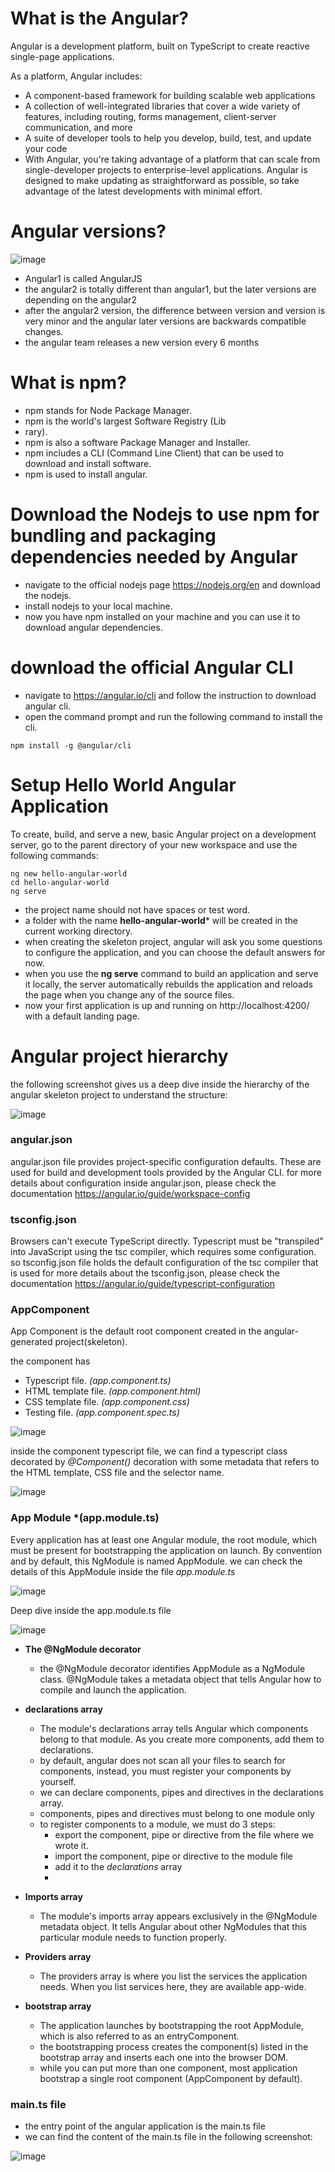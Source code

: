 # What is the Angular?
Angular is a development platform, built on TypeScript to create reactive single-page applications.

As a platform, Angular includes:
-  A component-based framework for building scalable web applications
-  A collection of well-integrated libraries that cover a wide variety of features, including routing, forms management, client-server communication, and more
-  A suite of developer tools to help you develop, build, test, and update your code
-  With Angular, you're taking advantage of a platform that can scale from single-developer projects to enterprise-level applications. Angular is designed to make updating as straightforward as possible, so take advantage of the latest developments with minimal effort.



# Angular versions?

![image](https://github.com/shaimaa-hshalaby/Angular_Guide/assets/3264417/dffacb1e-b331-4d3f-ac5b-33b7e7feec58)

-  Angular1 is called AngularJS
-  the angular2 is totally different than angular1, but the later versions are depending on the angular2
-  after the angular2 version, the difference between version and version is very minor and the angular later versions are backwards compatible changes.
-  the angular team releases a new version every 6 months

# What is npm?
-  npm stands for Node Package Manager.
-  npm is the world's largest Software Registry (Lib
-  rary).
-  npm is also a software Package Manager and Installer.
-  npm includes a CLI (Command Line Client) that can be used to download and install software.
-  npm is used to install angular.

# Download the Nodejs to use npm for bundling and packaging dependencies needed by Angular
-  navigate to the official nodejs page https://nodejs.org/en and download the nodejs.
-  install nodejs to your local machine.
-  now you have npm installed on your machine and you can use it to download angular dependencies.
  
# download the official Angular CLI
-  navigate to https://angular.io/cli and follow the instruction to download angular cli.
-  open the command prompt and run the following command to install the cli.

```
npm install -g @angular/cli
```

# Setup Hello World Angular Application

To create, build, and serve a new, basic Angular project on a development server, go to the parent directory of your new workspace and use the following commands:
```
ng new hello-angular-world
cd hello-angular-world
ng serve 
```
-  the project name should not have spaces or test word.
-  a folder with the name **hello-angular-world*** will be created in the current working directory.
-  when creating the skeleton project, angular will ask you some questions to configure the application, and you can choose the default answers for now.
-  when you use the **ng serve** command to build an application and serve it locally, the server automatically rebuilds the application and reloads the page when you change any of the source files.
-  now your first application is up and running on http://localhost:4200/ with a default landing page.

# Angular project hierarchy
the following screenshot gives us a deep dive inside the hierarchy of the angular skeleton project to understand the structure:

![image](https://github.com/shaimaa-hshalaby/Angular_Guide/assets/3264417/6f0bf544-ebec-40a9-8138-a4318639f44f)

### angular.json
  angular.json file provides project-specific configuration defaults. These are used for build and development tools provided by the Angular CLI.
for more details about configuration inside angular.json, please check the documentation https://angular.io/guide/workspace-config

### tsconfig.json
Browsers can't execute TypeScript directly. Typescript must be "transpiled" into JavaScript using the tsc compiler, which requires some configuration.
so tsconfig.json file holds the default configuration of the tsc compiler that is used 
for more details about the tsconfig.json, please check the documentation https://angular.io/guide/typescript-configuration


### AppComponent
App Component is the default root component created in the angular-generated project(skeleton).

the component has 
  - Typescript file.  *(app.component.ts)*
  - HTML template file.  *(app.component.html)*
  - CSS template file.  *(app.component.css)*
  - Testing file.  *(app.component.spec.ts)*
    
![image](https://github.com/shaimaa-hshalaby/Angular_Guide/assets/3264417/4b78ed62-372e-436f-85f4-4705c52b0cb3)

inside the component typescript file, we can find a typescript class decorated by *@Component()* decoration with some metadata that refers to the HTML template, CSS file and the selector name.

![image](https://github.com/shaimaa-hshalaby/Angular_Guide/assets/3264417/93068d63-5c51-4a5e-ac4f-288ccf9b1ab8)



### App Module *(app.module.ts)
Every application has at least one Angular module, the root module, which must be present for bootstrapping the application on launch. By convention and by default, this NgModule is named AppModule.
we can check the details of this AppModule inside the file *app.module.ts* 

![image](https://github.com/shaimaa-hshalaby/Angular_Guide/assets/3264417/ad6d9393-79d1-4291-9a09-e453a87354e7)

Deep dive inside the app.module.ts file

![image](https://github.com/shaimaa-hshalaby/Angular_Guide/assets/3264417/0474bd77-cccc-4dce-b622-5b61274f3b97)


-  **The @NgModule decorator**
      -  the @NgModule decorator identifies AppModule as a NgModule class. @NgModule takes a metadata object that tells Angular how to compile and launch the application.
-  **declarations array**
     -  The module's declarations array tells Angular which components belong to that module. As you create more components, add them to declarations.
     -  by default, angular does not scan all your files to search for components, instead, you must register your components by yourself.
     -  we can declare components, pipes and directives in the declarations array.
     -  components, pipes and directives must belong to one module only
     -  to register components to a module, we must do 3 steps:
         - export the component, pipe or directive from the file where we wrote it.
         - import the component, pipe or directive to the module file
         - add it to the *declarations* array
         - 
-  **Imports array**
    -  The module's imports array appears exclusively in the @NgModule metadata object. It tells Angular about other NgModules that this particular module needs to function properly.
 
- **Providers array**
    -  The providers array is where you list the services the application needs. When you list services here, they are available app-wide.

- **bootstrap array**
    -  The application launches by bootstrapping the root AppModule, which is also referred to as an entryComponent.
    -  the bootstrapping process creates the component(s) listed in the bootstrap array and inserts each one into the browser DOM.
    -  while you can put more than one component, most application bootstrap a single root component (AppComponent by default).
  
### main.ts file

-  the entry point of the angular application is the main.ts file
-  we can find the content of the main.ts file in the following screenshot:
  
![image](https://github.com/shaimaa-hshalaby/Angular_Guide/assets/3264417/3734806a-35ee-4aed-bea8-ac432463c18b)



